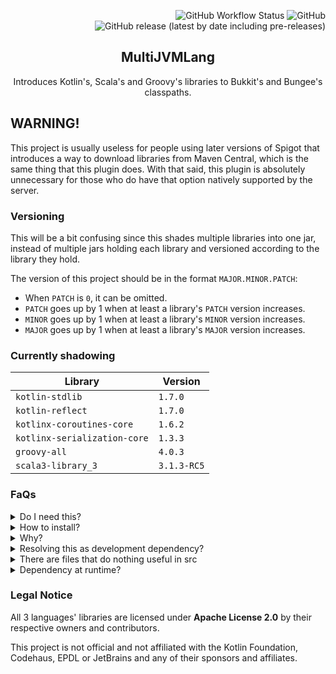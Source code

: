 <div align="right">

![GitHub Workflow Status](https://img.shields.io/github/workflow/status/harulol/multi-jvm-lang/gradle?style=plastic) ![GitHub](https://img.shields.io/github/license/harulol/multi-jvm-lang?style=plastic) ![GitHub release (latest by date including pre-releases)](https://img.shields.io/github/v/release/harulol/multi-jvm-lang?include_prereleases&style=plastic)
</div>

<div align="center">

## MultiJVMLang

Introduces Kotlin's, Scala's and Groovy's libraries to Bukkit's and Bungee's classpaths.
</div>

## WARNING!

This project is usually useless for people using later versions of Spigot that introduces a way to download libraries from Maven Central, which is the same thing that this plugin
does. With that said, this plugin is absolutely unnecessary for those who do have that option natively supported by the server.

### Versioning

This will be a bit confusing since this shades multiple libraries into one jar, instead of multiple jars holding each library and versioned according to the library they hold.

The version of this project should be in the format `MAJOR.MINOR.PATCH`:

- When `PATCH` is `0`, it can be omitted.
- `PATCH` goes up by 1 when at least a library's `PATCH` version increases.
- `MINOR` goes up by 1 when at least a library's `MINOR` version increases.
- `MAJOR` goes up by 1 when at least a library's `MAJOR` version increases.

### Currently shadowing

| Library                      | Version     |
|------------------------------|-------------|
| `kotlin-stdlib`              | `1.7.0`     |
| `kotlin-reflect`             | `1.7.0`     |
| `kotlinx-coroutines-core`    | `1.6.2`     |
| `kotlinx-serialization-core` | `1.3.3`     |
| `groovy-all`                 | `4.0.3`     |
| `scala3-library_3`           | `3.1.3-RC5` |

### FaQs

<details>
<summary>Do I need this?</summary>

If running a server with version below `1.16`-ish, maybe if you have projects that use these languages. Otherwise, no.
</details>

<details>
<summary>How to install?</summary>

Just like any other plugin! By using the provided and very self-explanatory `plugins` folder?
</details>

<details>
<summary>Why?</summary>

So plugin developers using these languages don't have to shadow in the standard libraries of these languages for them to be usable.
</details>

<details>
<summary>Resolving this as development dependency?</summary>

No. Just use the language's provided libraries. If you use this, you must have like all 4 languages in the project lol.
</details>

<details>
<summary>There are files that do nothing useful in src</summary>

Yea, because they only serve as entrypoints for Bukkit and Bungee to recognize and load the classes.
</details>

<details>
<summary>Dependency at runtime?</summary>

Properly the same for both `bungee.yml` and `plugin.yml`.

```yaml
depend: [ MultiJVMLang ]
```

</details>

### Legal Notice

All 3 languages' libraries are licensed under **Apache License 2.0** by their respective owners and contributors.

This project is not official and not affiliated with the Kotlin Foundation, Codehaus, EPDL or JetBrains and any of their sponsors and affiliates.